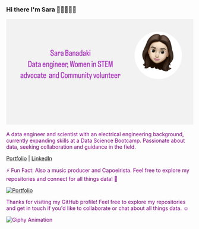 ### Hi there I'm Sara 👋🏻👩🏻‍💻

![Image](https://github.com/sara-zeus/sara-zeus/raw/main/1938DD42-8290-49CE-8A27-BF45404B88D1.jpg)

<font color="purple">A data engineer and scientist with an electrical engineering background, currently expanding skills at a Data Science Bootcamp. Passionate about data, seeking collaboration and guidance in the field.</font>

[Portfolio](https://sara-zeus.github.io) | [LinkedIn](https://www.linkedin.com/in/sarasalehi7/)

<font color="purple">⚡ Fun Fact: Also a music producer and Capoeirista. Feel free to explore my repositories and connect for all things data! 🚀</font>

[![Portfolio](images/your-gif-filename.gif)](https://github.com/sara-zeus)

<font color="purple">Thanks for visiting my GitHub profile! Feel free to explore my repositories and get in touch if you'd like to collaborate or chat about all things data. ☺️</font>

<font color="purple">![Giphy Animation](https://media.giphy.com/media/JWuBH9rCO2uZuHBFpm/giphy.gif)</font>
